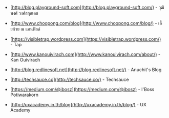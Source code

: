 
- [http://blog.playground-soft.com](http://blog.playground-soft.com/) - วุฒิพงศ์ วงศ์สกุลเดช
- [http://www.choopong.com/blog](http://www.choopong.com/blog/) - เอี้ยก้วย ณ แอนฟิลด์
- [https://visibletrap.wordpress.com](https://visibletrap.wordpress.com/) - Tap
- [http://www.kanouivirach.com](http://www.kanouivirach.com/about/) - Kan Ouivirach
- [http://blog.redlinesoft.net](http://blog.redlinesoft.net/) - Anuchit's Blog

- [http://techsauce.co](http://techsauce.co/) - Techsauce
- [https://medium.com/@ibosz](https://medium.com/@ibosz) - I'Boss Potiwarakorn
- [http://uxacademy.in.th/blog](http://uxacademy.in.th/blog/) - UX Academy